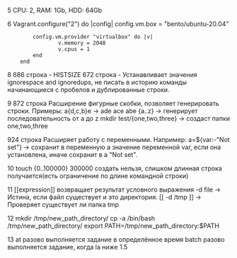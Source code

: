 5 
CPU: 2, RAM: 1Gb, HDD: 64Gb

6 
        Vagrant.configure("2") do |config|
            config.vm.box = "bento/ubuntu-20.04"
    
            config.vm.provider "virtualbox" do |v|
                    v.memory = 2048
                    v.cpus = 1
            end
        end


8 
686 строка - HISTSIZE
672 строка - Устанавливает значения ignorespace and ignoredups, не писать в историю команды начинающиеся с пробелов и дублированные строки.

9
872 строка
Расширение фигурные скобки, позволяет генерировать строки.
Примеры:
a{d,c,b}e -> ade ace abe
{a..z} -> генерирует последовательность от a до z
mkdir test/{one,two,three} -> создаст папки one,two,three


924 строка
Расширяет работу с переменными.
Например:
a=${var:-"Not set"} -> сохранит в переменную а значение переменной var, если она установлена, иначе сохранит в а "Not set".


10
touch {0..100000}
300000 создать нельзя, слишком длинная строка получается(есть ограничение по длине командной строки)


11
[[expression]] возвращает результат условного выражения
 -d file -> Истина, если файл существует и это директория.
[[ -d /tmp ]] -> Проверяет существует ли папка tmp


12
mkdir /tmp/new_path_directory/
cp -a /bin/bash /tmp/new_path_directory/
export PATH=/tmp/new_path_directory:$PATH

13
at разово выполняется задание в определённое время
batch разово выполняется задание, когда la ниже 1.5
